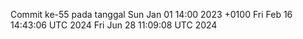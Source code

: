 Commit ke-55 pada tanggal Sun Jan 01 14:00 2023 +0100
Fri Feb 16 14:43:06 UTC 2024
Fri Jun 28 11:09:08 UTC 2024
